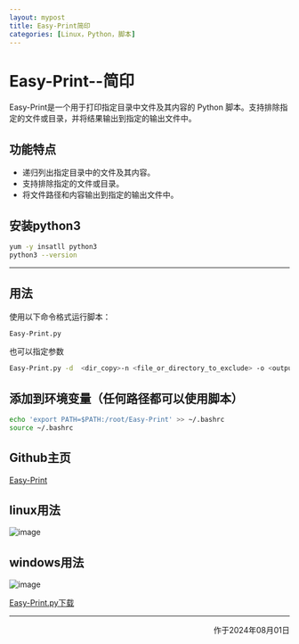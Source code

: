 ```yaml
---
layout: mypost
title: Easy-Print简印
categories: [Linux，Python，脚本]
---
```


# Easy-Print--简印

Easy-Print是一个用于打印指定目录中文件及其内容的 Python 脚本。支持排除指定的文件或目录，并将结果输出到指定的输出文件中。

## 功能特点

- 递归列出指定目录中的文件及其内容。
- 支持排除指定的文件或目录。
- 将文件路径和内容输出到指定的输出文件中。

## 安装python3

```bash
yum -y insatll python3
python3 --version
```
-------


## 用法

使用以下命令格式运行脚本：

```bash
Easy-Print.py
```
也可以指定参数
```bash
Easy-Print.py -d  <dir_copy>-n <file_or_directory_to_exclude> -o <output_file_name>
```
## 添加到环境变量（任何路径都可以使用脚本）

```bash
echo 'export PATH=$PATH:/root/Easy-Print' >> ~/.bashrc
source ~/.bashrc
```
## Github主页  
[Easy-Print](https://github.com/jan3540/Easy-Print "Easy-Print")  

## linux用法
![image](Usage_linux.png)

## windows用法
![image](Usage_windows.png)  


[Easy-Print.py下载](Easy-Print.py)

---

<p align="right">作于2024年08月01日</p>